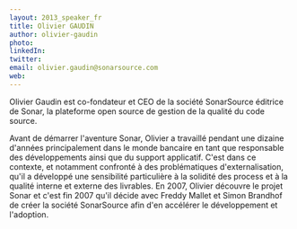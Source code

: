```yaml
---
layout: 2013_speaker_fr
title: Olivier GAUDIN
author: olivier-gaudin
photo: 
linkedIn: 
twitter: 
email: olivier.gaudin@sonarsource.com
web:
---
```


Olivier Gaudin est co-fondateur et CEO de la société SonarSource éditrice de Sonar, la plateforme open source de gestion de la qualité du code source.

Avant de démarrer l'aventure Sonar, Olivier a travaillé pendant une dizaine d'années principalement dans le monde bancaire en tant que responsable des développements ainsi que du support applicatif. C'est dans ce contexte, et notamment confronté à des problématiques d'externalisation, qu'il a développé une sensibilité particulière à la solidité des process et à la qualité interne et externe des livrables. En 2007, Olivier découvre le projet Sonar et c'est fin 2007 qu'il décide avec Freddy Mallet et Simon Brandhof de créer la société SonarSource afin d'en accélérer le développement et l'adoption.